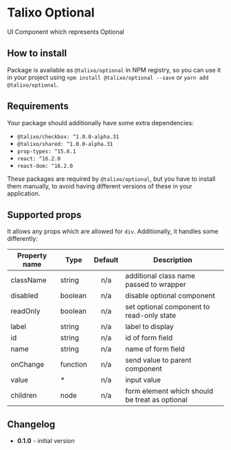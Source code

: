 # Talixo Optional

UI Component which represents Optional

## How to install

Package is available as `@talixo/optional` in NPM registry, so you can use it in your project
using `npm install @talixo/optional --save` or `yarn add @talixo/optional`.

## Requirements

Your package should additionally have some extra dependencies:

- `@talixo/checkbox: ^1.0.0-alpha.31`
- `@talixo/shared: ^1.0.0-alpha.31`
- `prop-types: ^15.6.1`
- `react: ^16.2.0`
- `react-dom: ^16.2.0`

These packages are required by `@talixo/optional`, but you have to install them manually,
to avoid having different versions of these in your application.

## Supported props

It allows any props which are allowed for `div`. Additionally, it handles some differently:

Property name | Type             | Default | Description                    
--------------|------------------|:-------:|--------------------------------
className     | string           | n/a     | additional class name passed to wrapper
disabled      | boolean          | n/a     | disable optional component
readOnly      | boolean          | n/a     | set optional component to read-only state
label         | string           | n/a     | label to display
id            | string           | n/a     | id of form field
name          | string           | n/a     | name of form field
onChange      | function         | n/a     | send value to parent component
value         | *                | n/a     | input value
children      | node             | n/a     | form element which should be treat as optional

## Changelog

- **0.1.0** - initial version
